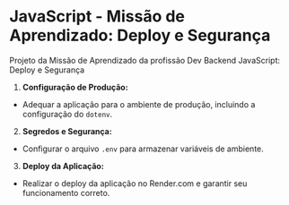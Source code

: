 # JavaScript - Missão de Aprendizado: Deploy e Segurança
Projeto da Missão de Aprendizado da profissão Dev Backend JavaScript: Deploy e Segurança

1. **Configuração de Produção:**
  - Adequar a aplicação para o ambiente de produção, incluindo a configuração do `dotenv`.

2. **Segredos e Segurança:**
  - Configurar o arquivo `.env` para armazenar variáveis de ambiente.

3. **Deploy da Aplicação:**
 - Realizar o deploy da aplicação no Render.com e garantir seu funcionamento correto.
